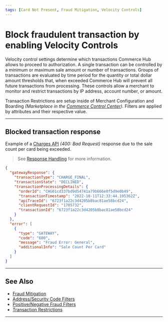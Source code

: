 ```yaml
---
tags: [Card Not Present, Fraud Mitigation, Velocity Controls]
---
```


# Block fraudulent transaction by enabling Velocity Controls

Velocity control settings determine which transactions Commerce Hub allows to proceed to authorization. A single transaction can be controlled by a minimum or maximum sale amount or number of transactions. Groups of transactions are evaluated by time period for the quantity or total dollar amount thresholds that, when exceeded  Commerce Hub will prevent all future transactions from processing. These controls allow a merchant to monitor and restrict transactions by IP address, account number, or amount.

Transaction Restrictions are setup inside of Merchant Configuration and Boarding *(Marketplace in the [Commerce Control Center](https://www.commercecontrol.com))*. Filters are applied by attributes and their respective value.

---

## Blocked transaction response

Example of a [Charges API](?path=docs/Resources/API-Documents/Payments/Charges.md) *(400: Bad Request)* response due to the sale count per card being exceeded.

<!-- theme: info -->
> See [Response Handling](?path=docs/Resources/Guides/Response-Codes/Response-Handling.md) for more information.

```json
{
  "gatewayResponse": {
    "transactionType": "CHARGE_FINAL",
    "transactionState": "DECLINED",
    "transactionProcessingDetails": {
      "orderId": "CHG01cd337bd9d54741a79b666e0f5d9e0b49",
      "transactionTimestamp": "2022-10-11T12:33:44.195362Z",
      "apiTraceId": "6723f1a22c3d4205b8bac81ae58bcd24",
      "clientRequestId": "1705732",
      "transactionId": "6723f1a22c3d4205b8bac81ae58bcd24"
    }
  },
  "error": [
    {
      "type": "GATEWAY",
      "code": "600",
      "message": "Fraud Error: General",
      "additionalInfo": "Sale Count Per Card"
    }
  ]
}
```

---

## See Also

- [Fraud Mitigation](?path=docs/Resources/Guides/Fraud/Fraud-Settings.md)
- [Address/Security Code Filters](?path=docs/Resources/Guides/Fraud/Fraud-Settings-AVS-CVV.md)
- [Positive/Negative Fraud Filters](?path=docs/Resources/Guides/Fraud/Fraud-Settings-Filters.md)
- [Transaction Restrictions](?path=docs/Resources/Guides/Fraud/Fraud-Settings-Restrictions.md)

<!---
- [Fraud Detect](?path=docs/Resources/Guides/Fraud/Fraud-Detect.md)
-->

---
